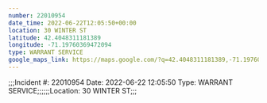 ```yaml
---
number: 22010954
date_time: 2022-06-22T12:05:50+00:00
location: 30 WINTER ST
latitude: 42.4048311181389
longitude: -71.19760369472094
type: WARRANT SERVICE
google_maps_link: https://maps.google.com/?q=42.4048311181389,-71.19760369472094
---
```


;;;Incident #: 22010954  Date: 2022-06-22 12:05:50   Type: WARRANT SERVICE;;;;;;Location: 30 WINTER ST;;;
